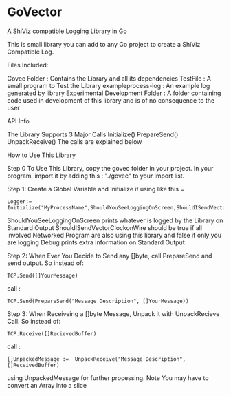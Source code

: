 GoVector
========

A ShiViz compatible Logging Library in Go

This is small library you can add to any Go project to create a ShiViz Compatible Log. 

Files Included:

Govec Folder : Contains the Library and all its dependencies 
TestFile : A small program to Test the Library 
exampleprocess-log : An example log generated by library
Experimental Development Folder : A folder containing code used in development of this library and is of no consequence to the user

API Info

The Library Supports 3 Major Calls
Initialize()
PrepareSend()
UnpackReceive()
The calls are explained below

How to Use This Library

Step 0
To Use This Library, copy the govec folder in your project. In your program, import it by adding this :
	"./govec"
to your import list.
	
Step 1:
Create a Global Variable and Initialize it using like this = 

	Logger:= Initialize("MyProcessName",ShouldYouSeeLoggingOnScreen,ShouldISendVectorClockonWire,Debug)
	
ShouldYouSeeLoggingOnScreen prints whatever is logged by the Library on Standard Output
ShouldISendVectorClockonWire should be true if all involved Networked Program are also using this library and false if
only you are logging 
Debug prints extra information on Standard Output
	
Step 2:
When Ever You Decide to Send any []byte, call PrepareSend and send output. 
So instead of:

	TCP.Send([]YourMessage)
call :

	TCP.Send(PrepareSend("Message Description", []YourMessage))

Step 3:
When Receiveing a []byte Message, Unpack it with UnpackRecieve Call. 
So instead of:

	TCP.Receive([]RecievedBuffer)
call :
	
	[]UnpackedMessage :=  UnpackReceive("Message Description", []ReceivedBuffer)
using UnpackedMessage for further processing. Note You may have to convert an Array into a slice
	
	
